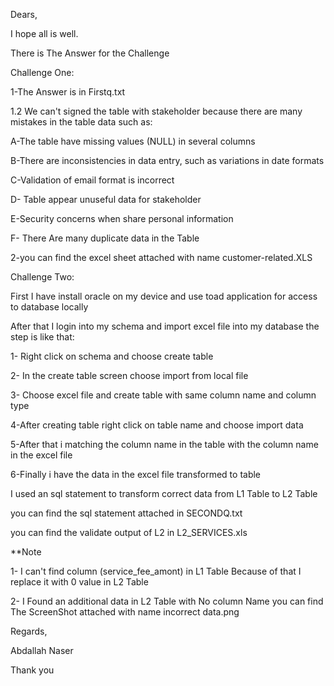 Dears,

 

I hope all is well.



There is The Answer for the Challenge 

Challenge One:

1-The Answer is in Firstq.txt

1.2 We can't signed the table with stakeholder because there are many mistakes in the table data such as:

A-The table have missing values (NULL) in several columns

B-There are inconsistencies in data entry, such as variations in date formats

C-Validation of email format is incorrect

D- Table appear unuseful data for stakeholder

E-Security concerns when share personal information 

F- There Are many duplicate data in the Table

2-you can find the excel sheet attached with name customer-related.XLS


Challenge Two:

First I have install oracle on my device and use toad application for access to database locally 

After that I login into my schema and import excel file into my database the step is like that:

1- Right click on schema and choose create table

2- In the create table screen choose import from local file 

3- Choose excel file and create table with same column name and column type

4-After creating table right click on table name and choose import data

5-After that i matching the column name in the table with the column name in the excel file

6-Finally i have the data in the excel file transformed to table 

I used an sql statement to transform correct data from L1 Table to L2 Table 

you can find the sql statement attached in  SECONDQ.txt

you can find the validate output of L2 in L2_SERVICES.xls



**Note 

1- I can't find column (service_fee_amont) in L1 Table Because of that I replace it with 0 value in L2 Table

2- I Found an additional data in L2 Table with No column Name you can find The ScreenShot attached with name incorrect data.png

Regards,

Abdallah Naser

Thank you
